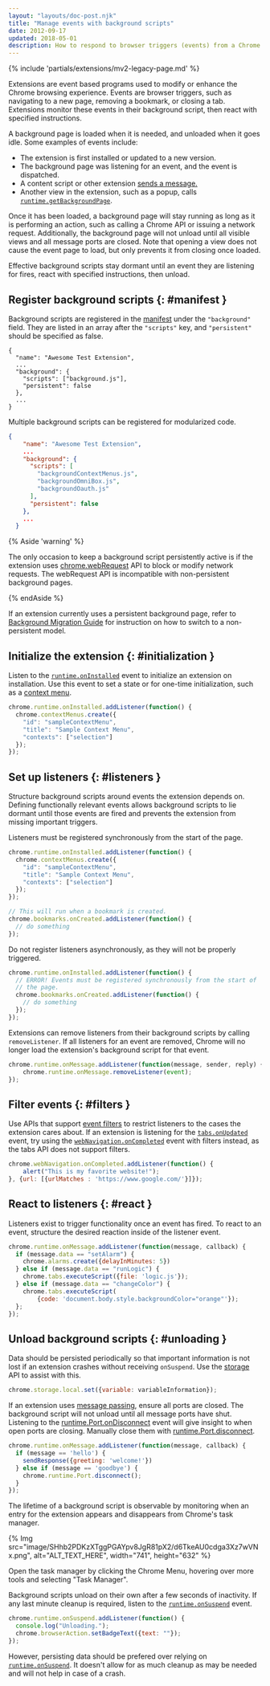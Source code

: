 ```yaml
---
layout: "layouts/doc-post.njk"
title: "Manage events with background scripts"
date: 2012-09-17
updated: 2018-05-01
description: How to respond to browser triggers (events) from a Chrome Extension background script.
---
```


{% include 'partials/extensions/mv2-legacy-page.md' %}

Extensions are event based programs used to modify or enhance the Chrome browsing experience. Events
are browser triggers, such as navigating to a new page, removing a bookmark, or closing a tab.
Extensions monitor these events in their background script, then react with specified instructions.

A background page is loaded when it is needed, and unloaded when it goes idle. Some examples of
events include:

- The extension is first installed or updated to a new version.
- The background page was listening for an event, and the event is dispatched.
- A content script or other extension [sends a message.][1]
- Another view in the extension, such as a popup, calls [`runtime.getBackgroundPage`][2].

Once it has been loaded, a background page will stay running as long as it is performing an action,
such as calling a Chrome API or issuing a network request. Additionally, the background page will
not unload until all visible views and all message ports are closed. Note that opening a view does
not cause the event page to load, but only prevents it from closing once loaded.

Effective background scripts stay dormant until an event they are listening for fires, react with
specified instructions, then unload.

## Register background scripts {: #manifest }

Background scripts are registered in the [manifest][3] under the `"background"` field. They are
listed in an array after the `"scripts"` key, and `"persistent"` should be specified as false.

```json/3-6
{
  "name": "Awesome Test Extension",
  ...
  "background": {
    "scripts": ["background.js"],
    "persistent": false
  },
  ...
}
```

Multiple background scripts can be registered for modularized code.

```json
{
    "name": "Awesome Test Extension",
    ...
    "background": {
      "scripts": [
        "backgroundContextMenus.js",
        "backgroundOmniBox.js",
        "backgroundOauth.js"
      ],
      "persistent": false
    },
    ...
  }
```

{% Aside 'warning' %}

The only occasion to keep a background script persistently active is if the extension uses
[chrome.webRequest][4] API to block or modify network requests. The webRequest API is incompatible
with non-persistent background pages.

{% endAside %}

If an extension currently uses a persistent background page, refer to [Background Migration
Guide][5] for instruction on how to switch to a non-persistent model.

## Initialize the extension {: #initialization }

Listen to the [`runtime.onInstalled`][6] event to initialize an extension on installation. Use this
event to set a state or for one-time initialization, such as a [context menu][7].

```js
chrome.runtime.onInstalled.addListener(function() {
  chrome.contextMenus.create({
    "id": "sampleContextMenu",
    "title": "Sample Context Menu",
    "contexts": ["selection"]
  });
});
```

## Set up listeners {: #listeners }

Structure background scripts around events the extension depends on. Defining functionally relevant
events allows background scripts to lie dormant until those events are fired and prevents the
extension from missing important triggers.

Listeners must be registered synchronously from the start of the page.

```js
chrome.runtime.onInstalled.addListener(function() {
  chrome.contextMenus.create({
    "id": "sampleContextMenu",
    "title": "Sample Context Menu",
    "contexts": ["selection"]
  });
});

// This will run when a bookmark is created.
chrome.bookmarks.onCreated.addListener(function() {
  // do something
});
```

Do not register listeners asynchronously, as they will not be properly triggered.

```js
chrome.runtime.onInstalled.addListener(function() {
  // ERROR! Events must be registered synchronously from the start of
  // the page.
  chrome.bookmarks.onCreated.addListener(function() {
    // do something
  });
});
```

Extensions can remove listeners from their background scripts by calling `removeListener`. If all
listeners for an event are removed, Chrome will no longer load the extension's background script for
that event.

```js
chrome.runtime.onMessage.addListener(function(message, sender, reply) {
    chrome.runtime.onMessage.removeListener(event);
});
```

## Filter events {: #filters }

Use APIs that support [event filters][8] to restrict listeners to the cases the extension cares
about. If an extension is listening for the [`tabs.onUpdated`][9] event, try using the
[`webNavigation.onCompleted`][10] event with filters instead, as the tabs API does not support
filters.

```js
chrome.webNavigation.onCompleted.addListener(function() {
    alert("This is my favorite website!");
}, {url: [{urlMatches : 'https://www.google.com/'}]});
```

## React to listeners {: #react }

Listeners exist to trigger functionality once an event has fired. To react to an event, structure
the desired reaction inside of the listener event.

```js
chrome.runtime.onMessage.addListener(function(message, callback) {
  if (message.data == "setAlarm") {
    chrome.alarms.create({delayInMinutes: 5})
  } else if (message.data == "runLogic") {
    chrome.tabs.executeScript({file: 'logic.js'});
  } else if (message.data == "changeColor") {
    chrome.tabs.executeScript(
        {code: 'document.body.style.backgroundColor="orange"'});
  };
});
```

## Unload background scripts {: #unloading }

Data should be persisted periodically so that important information is not lost if an extension
crashes without receiving `onSuspend`. Use the [storage][11] API to assist with this.

```js
chrome.storage.local.set({variable: variableInformation});
```

If an extension uses [message passing][12], ensure all ports are closed. The background script will
not unload until all message ports have shut. Listening to the [runtime.Port.onDisconnect][13] event
will give insight to when open ports are closing. Manually close them with
[runtime.Port.disconnect][14].

```js
chrome.runtime.onMessage.addListener(function(message, callback) {
  if (message == 'hello') {
    sendResponse({greeting: 'welcome!'})
  } else if (message == 'goodbye') {
    chrome.runtime.Port.disconnect();
  }
});
```

The lifetime of a background script is observable by monitoring when an entry for the extension
appears and disappears from Chrome's task manager.

{% Img src="image/SHhb2PDKzXTggPGAYpv8JgR81pX2/d6TkeAU0cdga3Xz7wVNx.png", alt="ALT_TEXT_HERE",
width="741", height="632" %}

Open the task manager by clicking the Chrome Menu, hovering over more tools and selecting "Task
Manager".

Background scripts unload on their own after a few seconds of inactivity. If any last minute cleanup
is required, listen to the [`runtime.onSuspend`][15] event.

```js
chrome.runtime.onSuspend.addListener(function() {
  console.log("Unloading.");
  chrome.browserAction.setBadgeText({text: ""});
});
```

However, persisting data should be prefered over relying on [`runtime.onSuspend`][15]. It doesn't
allow for as much cleanup as may be needed and will not help in case of a crash.

[1]: /docs/extensions/mv2/messaging
[2]: /docs/extensions/reference/runtime#method-getBackgroundPage
[3]: /docs/extensions/reference/tabs
[4]: /docs/extensions/webRequest
[5]: /docs/extensions/mv2/background_migration
[6]: /docs/extensions/reference/runtime#event-onInstalled
[7]: /docs/extensions/reference/contextMenus
[8]: /docs/extensions/reference/events#filtered
[9]: /docs/extensions/reference/tabs#event-onUpdated
[10]: /docs/extensions/reference/webNavigation#event-onCompleted
[11]: /docs/extensions/reference/storage
[12]: /docs/extensions/mv2/messaging
[13]: /docs/extensions/reference/runtime#property-Port-onDisconnect
[14]: /docs/extensions/reference/runtime#property-Port-disconnect
[15]: /docs/extensions/reference/runtime#event-onSuspend


